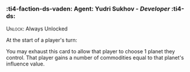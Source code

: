 ### :ti4-faction-ds-vaden: **Agent**: Yudri Sukhov - _Developer_ :ti4-ds:
<span style="font-variant:small-caps;">Unlock</span>: Always Unlocked

At the start of a player's turn:

You may exhaust this card to allow that player to choose 1 planet they control. That player gains a number of commodities equal to that planet's influence value.
